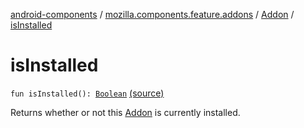 [android-components](../../index.md) / [mozilla.components.feature.addons](../index.md) / [Addon](index.md) / [isInstalled](./is-installed.md)

# isInstalled

`fun isInstalled(): `[`Boolean`](https://kotlinlang.org/api/latest/jvm/stdlib/kotlin/-boolean/index.html) [(source)](https://github.com/mozilla-mobile/android-components/blob/master/components/feature/addons/src/main/java/mozilla/components/feature/addons/Addon.kt#L116)

Returns whether or not this [Addon](index.md) is currently installed.

